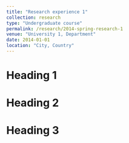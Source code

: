 ```yaml
---
title: "Research experience 1"
collection: research
type: "Undergraduate course"
permalink: /research/2014-spring-research-1
venue: "University 1, Department"
date: 2014-01-01
location: "City, Country"
---
```



Heading 1
======

Heading 2
======

Heading 3
======